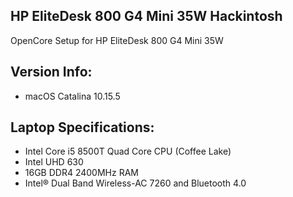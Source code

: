 HP EliteDesk 800 G4 Mini 35W Hackintosh
-----------------------------------

OpenCore Setup for HP EliteDesk 800 G4 Mini 35W

## Version Info:
- macOS Catalina 10.15.5

## Laptop Specifications:
- Intel Core i5 8500T Quad Core CPU (Coffee Lake)
- Intel UHD 630
- 16GB DDR4 2400MHz RAM
- Intel® Dual Band Wireless-AC 7260 and Bluetooth 4.0
